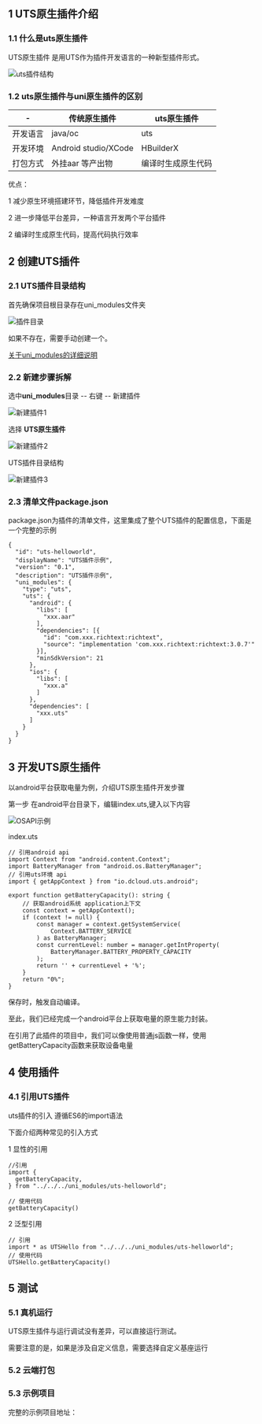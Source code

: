 
## 1 UTS原生插件介绍

### 1.1 什么是uts原生插件

UTS原生插件 是用UTS作为插件开发语言的一种新型插件形式。


![uts插件结构](./doc/UTS结构示意图1.png)

### 1.2 uts原生插件与uni原生插件的区别

|-|传统原生插件|uts原生插件|
|-|-------|--------|
|开发语言|java/oc|uts|
|开发环境|Android studio/XCode|HBuilderX|
|打包方式|外挂aar 等产出物|编译时生成原生代码|

优点：

1  减少原生环境搭建环节，降低插件开发难度

2  进一步降低平台差异，一种语言开发两个平台插件

2  编译时生成原生代码，提高代码执行效率



## 2 创建UTS插件

### 2.1 UTS插件目录结构

首先确保项目根目录存在uni_modules文件夹

![插件目录](./doc/uni_modules.jpg)

如果不存在，需要手动创建一个。

[关于uni_modules的详细说明](https://uniapp.dcloud.net.cn/plugin/uni_modules.html#%E4%BB%80%E4%B9%88%E6%98%AF-uni-modules)



### 2.2 新建步骤拆解

选中**uni_modules**目录 -- 右键 -- 新建插件

![新建插件1](./doc/new_uts_plugin.jpg)

选择 **UTS原生插件**

![新建插件2](./doc/new_uts_plugin2.jpg)

UTS插件目录结构

![新建插件3](./doc/new_uts_plugin3.jpg)


### 2.3 清单文件package.json

package.json为插件的清单文件，这里集成了整个UTS插件的配置信息，下面是一个完整的示例
```
{
  "id": "uts-helloworld",
  "displayName": "UTS插件示例",
  "version": "0.1",
  "description": "UTS插件示例",
  "uni_modules": {
    "type": "uts",
    "uts": {
      "android": {
        "libs": [
          "xxx.aar"
        ],
        "dependencies": [{
          "id": "com.xxx.richtext:richtext",
          "source": "implementation 'com.xxx.richtext:richtext:3.0.7'"
        }],
        "minSdkVersion": 21
      },
      "ios": {
        "libs": [
          "xxx.a"
        ]
      },
      "dependencies": [
        "xxx.uts"
      ]
    }
  }
}
```



## 3 开发UTS原生插件

以android平台获取电量为例，介绍UTS原生插件开发步骤

第一步 在android平台目录下，编辑index.uts,键入以下内容

![OSAPI示例](./doc/uts_osapi_demo.jpg)


index.uts
```
// 引用android api
import Context from "android.content.Context";
import BatteryManager from "android.os.BatteryManager";
// 引用uts环境 api
import { getAppContext } from "io.dcloud.uts.android";

export function getBatteryCapacity(): string {
	// 获取android系统 application上下文
    const context = getAppContext();
    if (context != null) {
        const manager = context.getSystemService(
            Context.BATTERY_SERVICE
        ) as BatteryManager;
        const currentLevel: number = manager.getIntProperty(
            BatteryManager.BATTERY_PROPERTY_CAPACITY
        );
        return '' + currentLevel + '%';
    }
    return "0%";
}

```

保存时，触发自动编译。



至此，我们已经完成一个android平台上获取电量的原生能力封装。


在引用了此插件的项目中，我们可以像使用普通js函数一样，使用getBatteryCapacity函数来获取设备电量


## 4 使用插件

### 4.1 引用UTS插件

uts插件的引入 遵循ES6的import语法

下面介绍两种常见的引入方式


1 显性的引用

```
//引用
import {
  getBatteryCapacity,
} from "../../../uni_modules/uts-helloworld";

// 使用代码
getBatteryCapacity()
```
2 泛型引用

```
// 引用
import * as UTSHello from "../../../uni_modules/uts-helloworld";
// 使用代码
UTSHello.getBatteryCapacity()
```



## 5 测试

### 5.1 真机运行

UTS原生插件与运行调试没有差异，可以直接运行测试。

需要注意的是，如果是涉及自定义信息，需要选择自定义基座运行

### 5.2 云端打包



### 5.3 示例项目

完整的示例项目地址：


